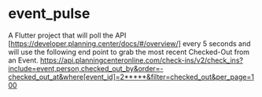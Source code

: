 # event_pulse

A Flutter project that will poll the API [https://developer.planning.center/docs/#/overview/] every 5 seconds and will use the following end point to grab the most recent Checked-Out from an Event.
https://api.planningcenteronline.com/check-ins/v2/check_ins?include=event,person,checked_out_by&order=-checked_out_at&where[event_id]=2*****&filter=checked_out&per_page=100
